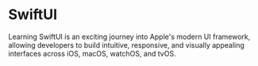 # SwiftUI
Learning SwiftUI is an exciting journey into Apple's modern UI framework, allowing developers to build intuitive, responsive, and visually appealing interfaces across iOS, macOS, watchOS, and tvOS.

